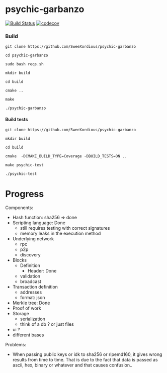 # psychic-garbanzo
[![Build Status](https://travis-ci.com/SweeXordious/psychic-garbanzo.svg?token=z2HQYuqNJFYxRTjxCmyT&branch=master)](https://travis-ci.com/SweeXordious/psychic-garbanzo) [![codecov](https://codecov.io/gh/SweeXordious/psychic-garbanzo/branch/master/graph/badge.svg?token=9ydUg96zDn)](https://codecov.io/gh/SweeXordious/psychic-garbanzo)



### Build 
`git clone https://github.com/SweeXordious/psychic-garbanzo`

`cd psychic-garbanzo`

`sudo bash reqs.sh`

`mkdir build`

`cd build`

`cmake ..`

`make`

`./psychic-garbanzo`

#### Build tests
`git clone https://github.com/SweeXordious/psychic-garbanzo`

`mkdir build`

`cd build`

`cmake  -DCMAKE_BUILD_TYPE=Coverage -DBUILD_TESTS=ON ..`

`make psychic-test`

`./psychic-test`

# Progress

Components:
- Hash function: sha256 => done
- Scripting language: Done 
    - still requires testing with correct signatures
    - memory leaks in the execution method
- Underlying network
    - rpc
    - p2p
    - discovery
- Blocks
    - Definition
        - Header: Done
    - validation
    - broadcast
- Transaction definition
    - addresses
    - format: json
- Merkle tree: Done
- Proof of work
- Storage
    - serialization
    - think of a db ? or just files
- ui ?
- different bases

Problems:
- When passing public keys or idk to sha256 or ripemd160, it gives wrong results from time to time. That is due to the 
fact that data is passed as ascii, hex, binary or whatever and that causes confusion.. 
